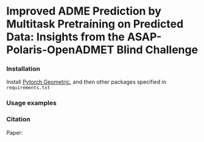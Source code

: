 # Improved ADME Prediction by Multitask Pretraining on Predicted Data: Insights from the ASAP-Polaris-OpenADMET Blind Challenge 


### Installation 

Install [Pytorch Geometric](https://pytorch-geometric.readthedocs.io/en/latest/notes/installation.html), and then other packages specified in `requirements.txt`


### Usage examples


### Citation

Paper: 